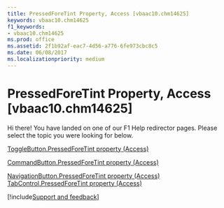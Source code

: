 ```yaml
---
title: PressedForeTint Property, Access [vbaac10.chm14625]
keywords: vbaac10.chm14625
f1_keywords:
- vbaac10.chm14625
ms.prod: office
ms.assetid: 2f1b92af-eac7-4d56-a776-6fe973cbc8c5
ms.date: 06/08/2017
ms.localizationpriority: medium
---
```



# PressedForeTint Property, Access [vbaac10.chm14625]

Hi there! You have landed on one of our F1 Help redirector pages. Please select the topic you were looking for below.

[ToggleButton.PressedForeTint property (Access)](https://msdn.microsoft.com/library/c93d5f87-9b9a-fa6e-7226-709484c1e257%28Office.15%29.aspx)

[CommandButton.PressedForeTint property (Access)](https://msdn.microsoft.com/library/3c5bce3c-e140-cd4c-ef69-7aee89b89998%28Office.15%29.aspx)

[NavigationButton.PressedForeTint property (Access)](https://msdn.microsoft.com/library/70267cd4-ed42-9533-4cb6-e4338fa38fc1%28Office.15%29.aspx)
[TabControl.PressedForeTint property (Access)](https://msdn.microsoft.com/library/e27aab0a-8ffa-15df-0f48-ff2f64489644%28Office.15%29.aspx)

[!include[Support and feedback](~/includes/feedback-boilerplate.md)]